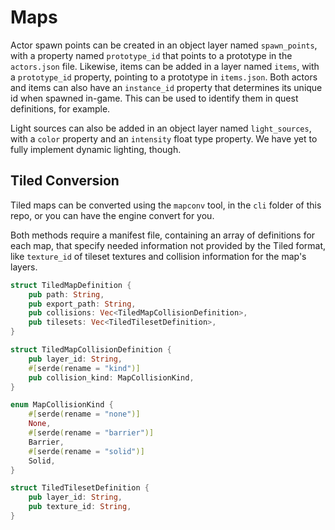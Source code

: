 # Maps


Actor spawn points can be created in an object layer named `spawn_points`, with a property named `prototype_id` that points to a prototype in the `actors.json` file. Likewise, items can be added in a layer named `items`, with a `prototype_id` property, pointing to a prototype in `items.json`.
Both actors and items can also have an `instance_id` property that determines its unique id when spawned in-game. This can be used to identify them in quest definitions, for example.

Light sources can also be added in an object layer named `light_sources`, with a `color` property and an `intensity` float type property. We have yet to fully implement dynamic lighting, though. 

## Tiled Conversion

Tiled maps can be converted using the `mapconv` tool, in the `cli` folder of this repo, or you can have the engine convert for you.

Both methods require a manifest file, containing an array of definitions for each map, that specify needed information not provided by the Tiled format, like `texture_id` of tileset
textures and collision information for the map's layers.

```rust
struct TiledMapDefinition {
    pub path: String,
    pub export_path: String,
    pub collisions: Vec<TiledMapCollisionDefinition>,
    pub tilesets: Vec<TiledTilesetDefinition>,
}
```

```rust
struct TiledMapCollisionDefinition {
    pub layer_id: String,
    #[serde(rename = "kind")]
    pub collision_kind: MapCollisionKind,
}
```

```rust
enum MapCollisionKind {
    #[serde(rename = "none")]
    None,
    #[serde(rename = "barrier")]
    Barrier,
    #[serde(rename = "solid")]
    Solid,
}
```

```rust
struct TiledTilesetDefinition {
    pub layer_id: String,
    pub texture_id: String,
}
```
